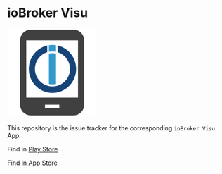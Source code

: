 # ioBroker Visu
![Logo](icon.png)

This repository is the issue tracker for the corresponding `ioBroker Visu` App.

Find in [Play Store](https://play.google.com/store/apps/details?id=com.iobroker.visu&gl=DE)

Find in [App Store](https://apps.apple.com/de/app/iobroker-visu/id1673095774)

